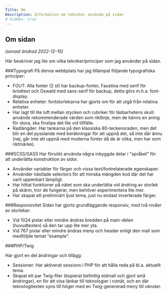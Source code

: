 ```yaml
---
Title: Om
Description: Information om tekniker använda på sidan
# hidden: true
---
```


## Om sidan
*(senast ändrad 2022-12-15)*

Här beskriver jag lite om vilka tekniker/principer som jag använder på sidan.

###Typografi
På denna webbplats har jag tillämpat följande typografiska principer:
- FOUT: Alla fonter (2 st) har backup-fonter, Faustina med serif för brödtext och Oswald med sans-serif för backup, detta görs m.h.a. font-display.
- Relativa enheter: fontstorlekarna har gjorts om för att utgå från relativa enheter.
- Har lagt till lite luft mellan stycken och rubriker för läsbarhetens skull: använde rekommenderade värden som riktlinje, men de känns en aning för stora, ska finslipa det lite vid tillfälle.
- Radlängder: Har tankarna på den klassiska 80-teckensraden, men det blir en del pysslande med beräkningar för att uppnå det, så inte där ännu (nej, går inte att uppnå med moderna fonter då de är olika, men har som riktmärke).

###SCSS/SASS
Har försökt använda några inbyggda delar i "språket" för att underlätta konstruktion av sidor.

- Använder variabler för färger och vissa text/fontrelaterade egenskaper.
- Använder nästlade selectors för att minska mängden kod där det har varit uppenbart lämpligt.
- Har hittat funktioner på nätet som ska underlätta vid ändring av storlek på skärm, tror de fungerar, men behöver experimentera lite mer.
- Har skapat ett preliminärt ljust tema, just nu endast inverterade färger.

###Responsivitet
Sidan har gjorts grundläggande responsiv, med två nivåer av storlekar:
- Vid 1024 pixlar eller mindre ändras bredden på main-delen (huvudtexten) så den tar upp lite mer yta.
- Vid 767 pixlar eller mindre ändras meny och header enligt den mall som medföljde temat "example".

###PHP/Twig

Har gjort en del ändringar och tillägg:
- Sessioner: Har aktiverat sessions i PHP för att hålla reda på bl.a. aktuellt tema.
- Skapat ett par Twig-filer (kopierat befintlig stdmall och gjort små ändringar), en för att visa länkar till teknologier i rutnät, och en där teknologitexten syns till höger med en Twig-genererad meny till vänster.